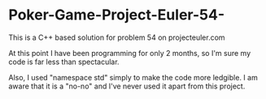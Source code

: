 # Poker-Game-Project-Euler-54-

This is a C++ based solution for problem 54 on projecteuler.com

At this point I have been programming for only 2 months, so I'm sure my code is far less than spectacular. 

Also, I used "namespace std" simply to make the code more ledgible. I am aware that it is a "no-no" and I've never used it apart from this project.
